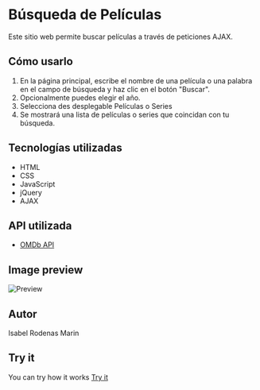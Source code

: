 # Búsqueda de Películas

Este sitio web permite buscar películas a través de peticiones AJAX.

## Cómo usarlo

1. En la página principal, escribe el nombre de una película o una palabra en el campo de búsqueda y haz clic en el botón "Buscar".
2. Opcionalmente puedes elegir el año.
3. Selecciona des desplegable Películas o Series
4. Se mostrará una lista de películas o series que coincidan con tu búsqueda.

## Tecnologías utilizadas

- HTML
- CSS
- JavaScript
- jQuery
- AJAX

## API utilizada

- [OMDb API](http://www.omdbapi.com/)

## Image preview
![Preview](https://raw.githubusercontent.com/isromar/javascript/main/dapi_rest_omdb/preview.JPG)

## Autor
Isabel Rodenas Marin

## Try it

You can try how it works [Try it](https://isabelrodenas.es/movies)